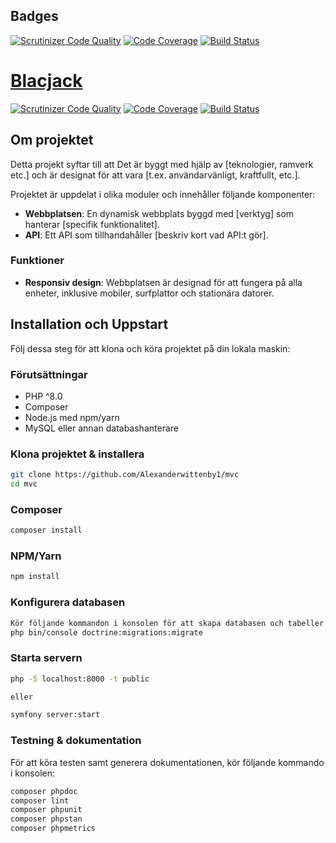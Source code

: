 
Badges
------------------------------

[![Scrutinizer Code Quality](https://scrutinizer-ci.com/g/Alexanderwittenby1/mvc/badges/quality-score.png?b=main)](https://scrutinizer-ci.com/g/Alexanderwittenby1/mvc/?branch=main)
[![Code Coverage](https://scrutinizer-ci.com/g/Alexanderwittenby1/mvc/badges/coverage.png?b=main)](https://scrutinizer-ci.com/g/Alexanderwittenby1/mvc/?branch=main)
[![Build Status](https://scrutinizer-ci.com/g/Alexanderwittenby1/mvc/badges/build.png?b=main)](https://scrutinizer-ci.com/g/Alexanderwittenby1/mvc/build-status/main)




# [Blacjack](https://github.com/Alexanderwittenby1/mvc)

[![Scrutinizer Code Quality](https://scrutinizer-ci.com/g/Alexanderwittenby1/mvc/badges/quality-score.png?b=main)](https://scrutinizer-ci.com/g/Alexanderwittenby1/mvc/?branch=main)
[![Code Coverage](https://scrutinizer-ci.com/g/Alexanderwittenby1/mvc/badges/coverage.png?b=main)](https://scrutinizer-ci.com/g/Alexanderwittenby1/mvc/?branch=main)
[![Build Status](https://scrutinizer-ci.com/g/Alexanderwittenby1/mvc/badges/build.png?b=main)](https://scrutinizer-ci.com/g/Alexanderwittenby1/mvc/build-status/main)

## Om projektet

Detta projekt syftar till att Det är byggt med hjälp av [teknologier, ramverk etc.] och är designat för att vara [t.ex. användarvänligt, kraftfullt, etc.].

Projektet är uppdelat i olika moduler och innehåller följande komponenter:
- **Webbplatsen**: En dynamisk webbplats byggd med [verktyg] som hanterar [specifik funktionalitet].
- **API**: Ett API som tillhandahåller [beskriv kort vad API:t gör].


### Funktioner

- **Responsiv design**: Webbplatsen är designad för att fungera på alla enheter, inklusive mobiler, surfplattor och stationära datorer.


## Installation och Uppstart

Följ dessa steg för att klona och köra projektet på din lokala maskin:

### Förutsättningar
- PHP ^8.0
- Composer
- Node.js med npm/yarn
- MySQL eller annan databashanterare

### Klona projektet & installera

```bash
git clone https://github.com/Alexanderwittenby1/mvc
cd mvc

```

### Composer

```bash
composer install
```

### NPM/Yarn
```bash
npm install
```


### Konfigurera databasen

```bash	
Kör följande kommandon i konsolen för att skapa databasen och tabeller:
php bin/console doctrine:migrations:migrate

```

### Starta servern
```bash
php -S localhost:8000 -t public

eller 

symfony server:start
```

### Testning & dokumentation

För att köra testen samt generera dokumentationen, kör följande kommando i konsolen:

```bash
composer phpdoc
composer lint
composer phpunit
composer phpstan
composer phpmetrics
```





